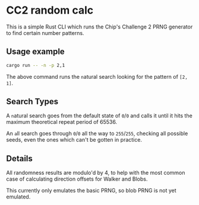 # CC2 random calc

This is a simple Rust CLI which runs the Chip's Challenge 2 PRNG generator to find certain number patterns.

## Usage example

```sh
cargo run -- -n -p 2,1
```

The above command runs the `n`atural search looking for the pattern of `[2, 1]`.

## Search Types

A `n`atural search goes from the default state of `0`/`0` and calls it until it hits the maximum theoretical repeat period of 65536.

An `a`ll search goes through `0`/`0` all the way to `255`/`255`, checking all possible seeds, even the ones which can't be gotten in practice.

## Details

All randomness results are modulo'd by 4, to help with the most common case of calculating direction offsets for Walker and Blobs.

This currently only emulates the basic PRNG, so blob PRNG is not yet emulated.
